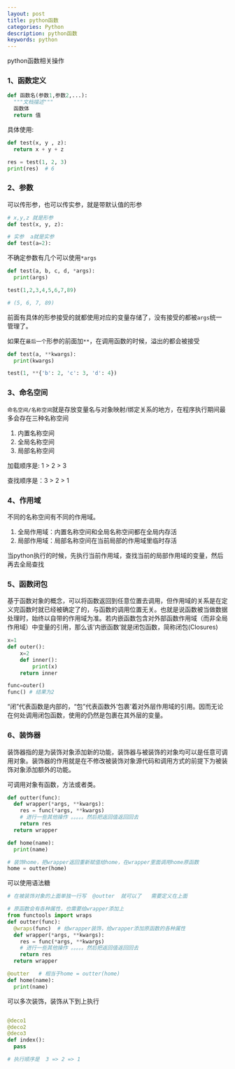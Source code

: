 ```yaml
---
layout: post
title: python函数
categories: Python
description: python函数
keywords: python 
---
```


python函数相关操作

### 1、函数定义

```py
def 函数名(参数1,参数2,...):
  """文档描述"""
  函数体
  return 值
```

具体使用:

```py
def test(x, y , z):
  return x + y + z

res = test(1, 2, 3)
print(res)  # 6
```

### 2、参数

可以传形参，也可以传实参，就是带默认值的形参

```py
# x,y,z 就是形参
def test(x, y, z):

# 实参  a就是实参
def test(a=2):
```

不确定参数有几个可以使用`*args`

```py
def test(a, b, c, d, *args):
  print(args)   

test(1,2,3,4,5,6,7,89)  

# (5, 6, 7, 89)
```

前面有具体的形参接受的就都使用对应的变量存储了，没有接受的都被`args`统一管理了。

如果在`最后一个`形参的前面加`**`，在调用函数的时候，溢出的都会被接受

```py
def test(a, **kwargs):
  print(kwargs)

test(1, **{'b': 2, 'c': 3, 'd': 4})
```

### 3、命名空间

`命名空间/名称空间`就是存放变量名与对象映射/绑定关系的地方，在程序执行期间最多会存在三种名称空间

1. 内置名称空间
2. 全局名称空间
3. 局部名称空间

加载顺序是: 1 > 2 > 3

查找顺序是：3 > 2 > 1

### 4、作用域

不同的名称空间有不同的作用域。

1. 全局作用域：内置名称空间和全局名称空间都在全局内存活
2. 局部作用域：局部名称空间在当前局部的作用域里临时存活

当python执行的时候，先执行当前作用域，查找当前的局部作用域的变量，然后再去全局查找

### 5、函数闭包

基于函数对象的概念，可以将函数返回到任意位置去调用，但作用域的关系是在定义完函数时就已经被确定了的，与函数的调用位置无关。也就是说函数被当做数据处理时，始终以自带的作用域为准。若内嵌函数包含对外部函数作用域（而非全局作用域）中变量的引用，那么该’内嵌函数’就是闭包函数，简称闭包(Closures)

```py
x=1
def outer():
    x=2
    def inner():
        print(x)
    return inner

func=outer()
func() # 结果为2
```

“闭”代表函数是内部的，“包”代表函数外’包裹’着对外层作用域的引用。因而无论在何处调用闭包函数，使用的仍然是包裹在其外层的变量。

### 6、装饰器

装饰器指的是为装饰对象添加新的功能，装饰器与被装饰的对象均可以是任意可调用对象。装饰器的作用就是在不修改被装饰对象源代码和调用方式的前提下为被装饰对象添加额外的功能。

可调用对象有函数，方法或者类。

```py
def outter(func):
  def wrapper(*args, **kwargs):
    res = func(*args, **kwargs)
    # 进行一些其他操作 。。。。。然后把返回值返回回去
    return res
  return wrapper

def home(name):
  print(name)

# 装饰home，把wrapper返回重新赋值给home，在wrapper里面调用home原函数
home = outter(home)

```

可以使用语法糖

```py
# 在被装饰对象的上面单独一行写  @outter  就可以了   需要定义在上面

# 原函数会有各种属性，也需要给wrapper添加上
from functools import wraps
def outter(func):
  @wraps(func)  # 给wrapper装饰，给wrapper添加原函数的各种属性
  def wrapper(*args, **kwargs):
    res = func(*args, **kwargs)
    # 进行一些其他操作 。。。。。然后把返回值返回回去
    return res
  return wrapper

@outter   # 相当于home = outter(home)
def home(name):
  print(name)

```

可以多次装饰，装饰从下到上执行

```py

@deco1
@deco2
@deco3
def index():
  pass

# 执行顺序是  3 => 2 => 1 
```

